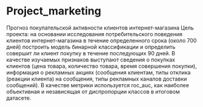 # Project_marketing
Прогноз покупательской активности клиентов интернет-магазина
Цель проекта: на основании исследования потребительского поведения клиентов интернет-магазина в течение определенного срока (около 700 дней) построить модель бинарной классификации и определить совершит ли клиент покупку в течение последующих 90 дней. 
В качестве изучаемых признаков выступают сведения о покупках клиентов (цена товара, количество товара, время совершения покупки), информация о рекламных акциях (сообщения клиентам, типы отклика (реакции клиента) на сообщения, типы рекламных каналов доставки сообщений).
В качестве метрики используется roc_auc, как наиболее объективная и независящая от диспропорции классов в итоговом датасете. 
